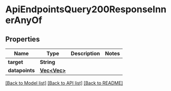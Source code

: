 # ApiEndpointsQuery200ResponseInnerAnyOf

## Properties
Name | Type | Description | Notes
------------ | ------------- | ------------- | -------------
**target** | **String** |  | 
**datapoints** | [**Vec<Vec<f64>>**](array.md) |  | 

[[Back to Model list]](../README.md#documentation-for-models) [[Back to API list]](../README.md#documentation-for-api-endpoints) [[Back to README]](../README.md)


